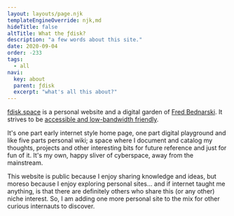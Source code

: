 ```yaml
---
layout: layouts/page.njk
templateEngineOverride: njk,md
hideTitle: false
altTitle: What the ƒdisk?
description: "a few words about this site."
date: 2020-09-04
order: -233
tags: 
  - all
navi:
  key: about
  parent: ƒdisk
  excerpt: "what's all this about?"
---
```


[fdisk.space](/thisSite) is a personal website and a digital garden of [Fred Bednarski](/author). It strives to be [accessible and low-bandwidth friendly](/designPhilosophy). 


It's one part early internet style home page, one part digital playground and like five parts personal wiki; a space where I document and catalog my thoughts, projects and other interesting bits for future reference and just for fun of it. It's my own, happy sliver of cyberspace, away from the mainstream.

This website is public because I enjoy sharing knowledge and ideas, but moreso because I enjoy exploring personal sites... and if internet taught me anything, is that there are definitely others who share this (or any other) niche interest. So, I am adding one more personal site to the mix for other curious internauts to discover. 



